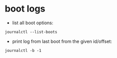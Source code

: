 # boot logs

- list all boot options:
```
journalctl --list-boots
```

- print log from last boot from the given id/offset:
```
journalctl -b -1
```